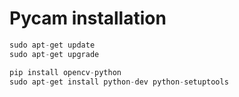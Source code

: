 # Pycam installation



```Python
sudo apt-get update
sudo apt-get upgrade
```

```Python
pip install opencv-python
sudo apt-get install python-dev python-setuptools 
```
